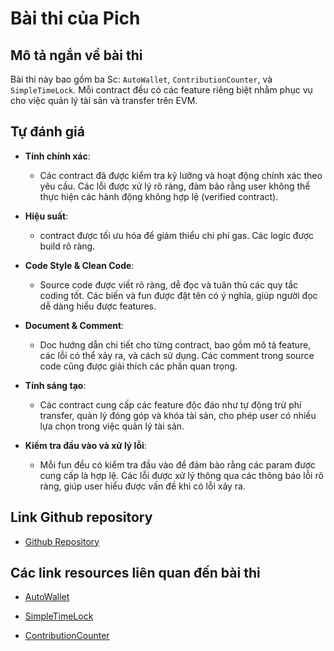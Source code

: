 # Bài thi của Pich

## Mô tả ngắn về bài thi
Bài thi này bao gồm ba Sc: `AutoWallet`, `ContributionCounter`, và `SimpleTimeLock`. Mỗi contract đều có các feature riêng biệt nhằm phục vụ cho việc quản lý tài sản và transfer trên EVM.

## Tự đánh giá

- **Tính chính xác**: 
  - Các contract đã được kiểm tra kỹ lưỡng và hoạt động chính xác theo yêu cầu. Các lỗi được xử lý rõ ràng, đảm bảo rằng user không thể thực hiện các hành động không hợp lệ (verified contract).

- **Hiệu suất**: 
  - contract được tối ưu hóa để giảm thiểu chi phí gas. Các logic được build rõ ràng.

- **Code Style & Clean Code**: 
  - Source code được viết rõ ràng, dễ đọc và tuân thủ các quy tắc coding tốt. Các biến và fun được đặt tên có ý nghĩa, giúp người đọc dễ dàng hiểu được features.

- **Document & Comment**: 
  - Doc hướng dẫn chi tiết cho từng contract, bao gồm mô tả feature, các lỗi có thể xảy ra, và cách sử dụng. Các comment trong source code cũng được giải thích các phần quan trọng.

- **Tính sáng tạo**: 
  - Các contract cung cấp các feature độc đáo như tự động trừ phí transfer, quản lý đóng góp và khóa tài sản, cho phép user có nhiều lựa chọn trong việc quản lý tài sản.

- **Kiểm tra đầu vào và xử lý lỗi**: 
  - Mỗi fun đều có kiểm tra đầu vào để đảm bảo rằng các param được cung cấp là hợp lệ. Các lỗi được xử lý thông qua các thông báo lỗi rõ ràng, giúp user hiểu được vấn đề khi có lỗi xảy ra.

## Link Github repository
- [Github Repository](https://github.com/0xBoji/vbi-code-challenge/tree/week-1/0xboji)

## Các link resources liên quan đến bài thi
- [AutoWallet](https://sepolia.etherscan.io/address/0x4a03d175e48473d876595767c80476de3cd4313c)

- [SimpleTimeLock](https://sepolia.etherscan.io/address/0x11243113117fa527e73b8d3a763c112027c28219)

- [ContributionCounter](https://sepolia.etherscan.io/address/0x243bf6acfe953aa3fe551b7684af0a47eedeafad)